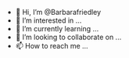 - 👋 Hi, I’m @Barbarafriedley
- 👀 I’m interested in ...
- 🌱 I’m currently learning ...
- 💞️ I’m looking to collaborate on ...
- 📫 How to reach me ...

<!---
Barbarafriedley/Barbarafriedley is a ✨ special ✨ repository because its `README.md` (this file) appears on your GitHub profile.
You can click the Preview link to take a look at your changes.
--->
